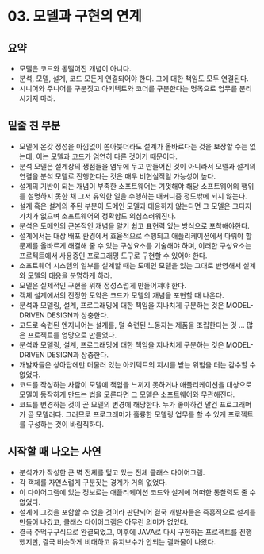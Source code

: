 # 03. 모델과 구현의 연계

## 요약

- 모델은 코드와 동떨어진 개념이 아니다.
- 분석, 모델, 설계, 코드 모든게 연결되어야 한다. 그에 대한 책임도 모두 연결된다.
- 시니어와 주니어를 구분짓고 아키텍트와 코더를 구분한다는 명목으로 업무를 분리시키지 마라.

## 밑줄 친 부분

- 모델에 온갖 정성을 아낌없이 쏟아붓더라도 설계가 올바르다는 것을 보장할 수는 없는데, 이는 모델과 코드가 엄연히 다른 것이기 때문이다.
- 분석 모델은 설계상의 쟁점들을 염두에 두고 만들어진 것이 아니라서 모델과 설계의 연결을 분석 모델로 진행한다는 것은 매우 비현실적일 가능성이 높다.
- 설계의 기반이 되는 개념이 부족한 소프트웨어는 기껏해야 해당 소프트웨어의 행위를 설명하지 못한 채 그저 유익한 일을 수행하는 매커니즘 정도밖에 되지 않는다.
- 설계 혹은 설계의 주된 부분이 도메인 모델과 대응하지 않는다면 그 모델은 그다지 가치가 없으며 소프트웨어의 정확함도 의심스러워진다.
- 분석은 도메인의 근본적인 개념을 알기 쉽고 표현력 있는 방식으로 포착해야한다.
- 설계에서는 대상 배포 환경에서 효율적으로 수행되고 애플리케이션에서 다뤄야 할 문제를 올바르게 해결해 줄 수 있는 구성요소를 기술해야 하며, 이러한 구성요소는 프로젝트에서 사용중인 프로그래밍 도구로 구현할 수 있어야 한다.
- 소프트웨어 시스템의 일부를 설계할 때는 도메인 모델을 있는 그대로 반영해서 설계와 모델의 대응을 분명하게 하라.
- 모델은 실제적인 구현을 위해 정성스럽게 만들어져야 한다.
- 객체 설계에서의 진정한 도약은 코드가 모델의 개념을 포현할 때 나온다.
- 분석과 모델링, 설계, 프로그래밍에 대한 책임을 지나치게 구분하는 것은 MODEL-DRIVEN DESIGN과 상충한다.
- 고도로 숙련된 엔지니어는 설계를, 덜 숙련된 노동자는 제품을 조립한다는 것 ... 많은 프로젝트를 엉망으로 만들었다.
- 분석과 모델링, 설계, 프로그래밍에 대한 책임을 지나치게 구분하는 것은 MODEL-DRIVEN DESIGN과 상충한다.
- 개발자들은 상아탑에만 머물러 있는 아키텍트의 지시를 받는 위험을 더는 감수할 수 없었다.
- 코드를 작성하는 사람이 모델에 책임을 느끼지 못하거나 애플리케이션을 대상으로 모델이 동작하게 만드는 법을 모른다면 그 모델은 소프트웨어와 무관해진다.
- 코드를 변경하는 것이 곧 모델의 변경에 해당한다. 누가 좋아하건 말건 프로그래머가 곧 모델러다. 그러므로 프로그래머가 훌륭한 모델링 업무를 할 수 있게 프로젝트를 구성하는 것이 바람직하다.

## 시작할 때 나오는 사연

- 분석가가 작성한 큰 벽 전체를 덮고 있는 전체 클래스 다이어그램.
- 각 객체를 자연스럽게 구분짓는 경계가 거의 없었다.
- 이 다이어그램에 있는 정보로는 애플리케이션 코드와 설계에 어떠한 통찰력도 줄 수 없었다.
- 설계에 그것을 포함할 수 없을 것이라 판단되어 결국 개발자들은 즉흥적으로 설계를 만들어 나갔고, 클래스 다이어그램은 아무런 의미가 없었다.
- 결국 주먹구구식으로 완결되었고, 이후에 JAVA로 다시 구현하는 프로젝트를 진행했지만, 결국 비슷하게 비대하고 유지보수가 안되는 결과물이 나왔다.
